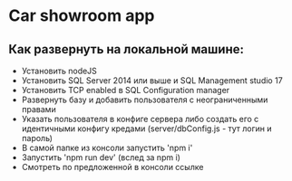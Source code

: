 # Car showroom app

## Как развернуть на локальной машине:
- Установить nodeJS
- Установить SQL Server 2014 или выше и SQL Management studio 17
- Установить TCP enabled в SQL Configuration manager
- Развернуть базу и добавить пользователя с неограниченными правами
- Указать пользователя в конфиге сервера либо создать его с идентичными конфигу кредами (server/dbConfig.js - тут логин и пароль)
- В самой папке из консоли запустить 'npm i'
- Запустить 'npm run dev' (вслед за npm i)
- Смотреть по предложенной в консоли ссылке

